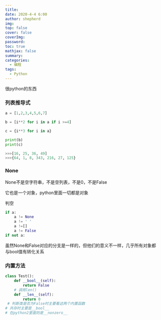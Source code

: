 ```yaml
---
title: 
date: 2020-4-4 6:00
author: shepherd
img: 
top: false
cover: false
coverImg: 
password:
toc: true
mathjax: false
summary: 
categories: 
  - 编程
tags:
  - Python
---
```


很python的东西

### 列表推导式

```python
a = [1,2,3,4,5,6,7]

b = [i**2 for i in a if i >=4]

c = {i**3 for i in a}

print(b)
print(c)

>>>[16, 25, 36, 49]
>>>{64, 1, 8, 343, 216, 27, 125}
```

### None

None不是空字符串，不是空列表，不是0，不是False

它也是一个对象，python里面一切都是对象

判空

```python
if a:
    a != None
    a != ' '
    a !=[]
    a != False
if not a:
```

虽然None和False对应的分支是一样的，但他们的意义不一样，几乎所有对象都与bool值有转化关系

### 内置方法

```python
class Test():
    def __bool__(self):
        return False
    # 调用len()
    def __len__(self):
        return 0
 # 判断类是否为False时主要看这两个内置函数
# 共存时主要是__bool__
# 在python2里面则是__nonzero__
```


